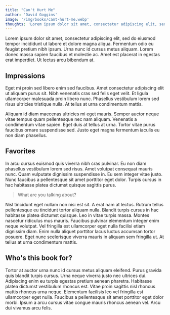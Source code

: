 ```yaml
---
title: "Can't Hurt Me"
author: 'David Goggins'
image: '/img/books/cant-hurt-me.webp'
thoughts: 'Lorem ipsum dolor sit amet, consectetur adipiscing elit, sed do eiusmod tempor incididunt ut labore et dolore magna aliqua.'
---
```


Lorem ipsum dolor sit amet, consectetur adipiscing elit, sed do eiusmod tempor incididunt ut labore et dolore magna aliqua. Fermentum odio eu feugiat pretium nibh ipsum. Urna nunc id cursus metus aliquam. Lorem donec massa sapien faucibus et molestie ac. Amet est placerat in egestas erat imperdiet. Ut lectus arcu bibendum at.

## Impressions

Eget mi proin sed libero enim sed faucibus. Amet consectetur adipiscing elit ut aliquam purus sit. Nibh venenatis cras sed felis eget velit. Et ligula ullamcorper malesuada proin libero nunc. Phasellus vestibulum lorem sed risus ultricies tristique nulla. At tellus at urna condimentum mattis.

Aliquam id diam maecenas ultricies mi eget mauris. Semper auctor neque vitae tempus quam pellentesque nec nam aliquam. Venenatis a condimentum vitae sapien. Eget duis at tellus at urna. Tortor vitae purus faucibus ornare suspendisse sed. Justo eget magna fermentum iaculis eu non diam phasellus.

## Favorites

In arcu cursus euismod quis viverra nibh cras pulvinar. Eu non diam phasellus vestibulum lorem sed risus. Amet volutpat consequat mauris nunc. Quam vulputate dignissim suspendisse in. Eu sem integer vitae justo. Nunc faucibus a pellentesque sit amet porttitor eget dolor. Turpis cursus in hac habitasse platea dictumst quisque sagittis purus.

> What are you talking about?

Nisl tincidunt eget nullam non nisi est sit. A erat nam at lectus. Rutrum tellus pellentesque eu tincidunt tortor aliquam nulla. Blandit turpis cursus in hac habitasse platea dictumst quisque. Leo in vitae turpis massa. Montes nascetur ridiculus mus mauris. Faucibus pulvinar elementum integer enim neque volutpat. Vel fringilla est ullamcorper eget nulla facilisi etiam dignissim diam. Enim nulla aliquet porttitor lacus luctus accumsan tortor posuere. Eget nunc scelerisque viverra mauris in aliquam sem fringilla ut. At tellus at urna condimentum mattis.

## Who's this book for?

Tortor at auctor urna nunc id cursus metus aliquam eleifend. Purus gravida quis blandit turpis cursus. Urna neque viverra justo nec ultrices dui. Adipiscing enim eu turpis egestas pretium aenean pharetra. Habitasse platea dictumst vestibulum rhoncus est. Vitae proin sagittis nisl rhoncus mattis rhoncus urna neque. Elementum facilisis leo vel fringilla est ullamcorper eget nulla. Faucibus a pellentesque sit amet porttitor eget dolor morbi. Ipsum a arcu cursus vitae congue mauris rhoncus aenean vel. Arcu dui vivamus arcu felis.
